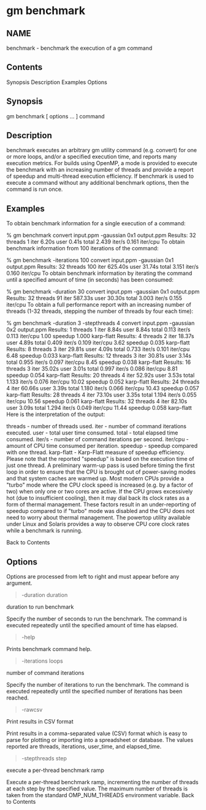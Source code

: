 
# gm benchmark

## NAME

benchmark - benchmark the execution of a gm command

## Contents

Synopsis
Description
Examples
Options

## Synopsis

gm benchmark [ options ... ] command

## Description

benchmark executes an arbitrary gm utility command (e.g. convert) for one or more loops, and/or a specified execution time, and reports many execution metrics. For builds using OpenMP, a mode is provided to execute the benchmark with an increasing number of threads and provide a report of speedup and multi-thread execution efficiency. If benchmark is used to execute a command without any additional benchmark options, then the command is run once.

## Examples

To obtain benchmark information for a single execution of a command:

  % gm benchmark convert input.ppm -gaussian 0x1 output.ppm
  Results: 32 threads 1 iter 6.20s user 0.41s total 2.439 iter/s 0.161 iter/cpu
To obtain benchmark information from 100 iterations of the command:

  % gm benchmark -iterations 100 convert input.ppm -gaussian 0x1 output.ppm
  Results: 32 threads 100 iter 625.40s user 31.74s total 3.151 iter/s 0.160 iter/cpu
To obtain benchmark information by iterating the command until a specified amount of time (in seconds) has been consumed:

  % gm benchmark -duration 30 convert input.ppm -gaussian 0x1 output.ppm
  Results: 32 threads 91 iter 587.33s user 30.30s total 3.003 iter/s 0.155 iter/cpu
To obtain a full performance report with an increasing number of threads (1-32 threads, stepping the number of threads by four each time):

  % gm benchmark -duration 3 -stepthreads 4 convert input.ppm -gaussian 0x2 output.ppm
  Results: 1 threads 1 iter 8.84s user 8.84s total 0.113 iter/s 0.113 iter/cpu 1.00 speedup 1.000 karp-flatt
  Results: 4 threads 2 iter 18.37s user 4.89s total 0.409 iter/s 0.109 iter/cpu 3.62 speedup 0.035 karp-flatt
  Results: 8 threads 3 iter 29.81s user 4.09s total 0.733 iter/s 0.101 iter/cpu 6.48 speedup 0.033 karp-flatt
  Results: 12 threads 3 iter 30.81s user 3.14s total 0.955 iter/s 0.097 iter/cpu 8.45 speedup 0.038 karp-flatt
  Results: 16 threads 3 iter 35.02s user 3.01s total 0.997 iter/s 0.086 iter/cpu 8.81 speedup 0.054 karp-flatt
  Results: 20 threads 4 iter 52.92s user 3.53s total 1.133 iter/s 0.076 iter/cpu 10.02 speedup 0.052 karp-flatt
  Results: 24 threads 4 iter 60.66s user 3.39s total 1.180 iter/s 0.066 iter/cpu 10.43 speedup 0.057 karp-flatt
  Results: 28 threads 4 iter 73.10s user 3.35s total 1.194 iter/s 0.055 iter/cpu 10.56 speedup 0.061 karp-flatt
  Results: 32 threads 4 iter 82.10s user 3.09s total 1.294 iter/s 0.049 iter/cpu 11.44 speedup 0.058 karp-flatt
Here is the interpretation of the output:

threads - number of threads used.
iter - number of command iterations executed.
user - total user time consumed.
total - total elapsed time consumed.
iter/s - number of command iterations per second.
iter/cpu - amount of CPU time consumed per iteration.
speedup - speedup compared with one thread.
karp-flatt - Karp-Flatt measure of speedup efficiency.
Please note that the reported "speedup" is based on the execution time of just one thread. A preliminary warm-up pass is used before timing the first loop in order to ensure that the CPU is brought out of power-saving modes and that system caches are warmed up. Most modern CPUs provide a "turbo" mode where the CPU clock speed is increased (e.g. by a factor of two) when only one or two cores are active. If the CPU grows excessively hot (due to insufficient cooling), then it may dial back its clock rates as a form of thermal management. These factors result in an under-reporting of speedup compared to if "turbo" mode was disabled and the CPU does not need to worry about thermal management. The powertop utility available under Linux and Solaris provides a way to observe CPU core clock rates while a benchmark is running.

Back to Contents  

## Options

Options are processed from left to right and must appear before any argument.


> -duration duration

duration to run benchmark

Specify the number of seconds to run the benchmark. The command is executed repeatedly until the specified amount of time has elapsed.

> -help

Prints benchmark command help.

> -iterations loops

number of command iterations

Specify the number of iterations to run the benchmark. The command is executed repeatedly until the specified number of iterations has been reached.

> -rawcsv

Print results in CSV format

Print results in a comma-separated value (CSV) format which is easy to parse for plotting or importing into a spreadsheet or database. The values reported are threads, iterations, user_time, and elapsed_time.

> -stepthreads step

execute a per-thread benchmark ramp

Execute a per-thread benchmark ramp, incrementing the number of threads at each step by the specified value. The maximum number of threads is taken from the standard OMP_NUM_THREADS environment variable.
Back to Contents  